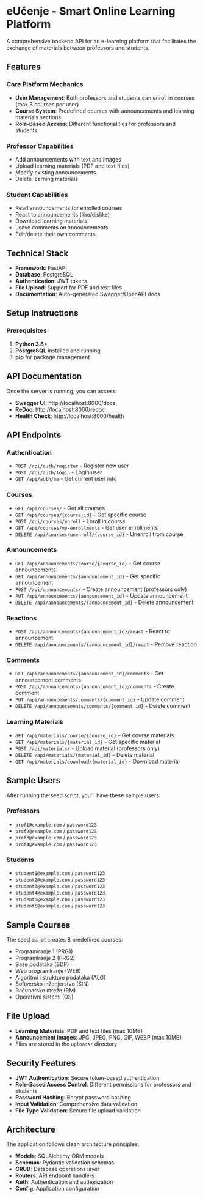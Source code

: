 # eUčenje - Smart Online Learning Platform

A comprehensive backend API for an e-learning platform that facilitates the exchange of materials between professors and students.

## Features

### Core Platform Mechanics
- **User Management**: Both professors and students can enroll in courses (max 3 courses per user)
- **Course System**: Predefined courses with announcements and learning materials sections
- **Role-Based Access**: Different functionalities for professors and students

### Professor Capabilities
- Add announcements with text and images
- Upload learning materials (PDF and text files)
- Modify existing announcements
- Delete learning materials

### Student Capabilities
- Read announcements for enrolled courses
- React to announcements (like/dislike)
- Download learning materials
- Leave comments on announcements
- Edit/delete their own comments

## Technical Stack

- **Framework**: FastAPI
- **Database**: PostgreSQL
- **Authentication**: JWT tokens
- **File Upload**: Support for PDF and text files
- **Documentation**: Auto-generated Swagger/OpenAPI docs

## Setup Instructions

### Prerequisites

1. **Python 3.8+**
2. **PostgreSQL** installed and running
3. **pip** for package management

## API Documentation

Once the server is running, you can access:

- **Swagger UI**: http://localhost:8000/docs
- **ReDoc**: http://localhost:8000/redoc
- **Health Check**: http://localhost:8000/health

## API Endpoints

### Authentication
- `POST /api/auth/register` - Register new user
- `POST /api/auth/login` - Login user
- `GET /api/auth/me` - Get current user info

### Courses
- `GET /api/courses/` - Get all courses
- `GET /api/courses/{course_id}` - Get specific course
- `POST /api/courses/enroll` - Enroll in course
- `GET /api/courses/my-enrollments` - Get user enrollments
- `DELETE /api/courses/unenroll/{course_id}` - Unenroll from course

### Announcements
- `GET /api/announcements/course/{course_id}` - Get course announcements
- `GET /api/announcements/{announcement_id}` - Get specific announcement
- `POST /api/announcements/` - Create announcement (professors only)
- `PUT /api/announcements/{announcement_id}` - Update announcement
- `DELETE /api/announcements/{announcement_id}` - Delete announcement

### Reactions
- `POST /api/announcements/{announcement_id}/react` - React to announcement
- `DELETE /api/announcements/{announcement_id}/react` - Remove reaction

### Comments
- `GET /api/announcements/{announcement_id}/comments` - Get announcement comments
- `POST /api/announcements/{announcement_id}/comments` - Create comment
- `PUT /api/announcements/comments/{comment_id}` - Update comment
- `DELETE /api/announcements/comments/{comment_id}` - Delete comment

### Learning Materials
- `GET /api/materials/course/{course_id}` - Get course materials
- `GET /api/materials/{material_id}` - Get specific material
- `POST /api/materials/` - Upload material (professors only)
- `DELETE /api/materials/{material_id}` - Delete material
- `GET /api/materials/download/{material_id}` - Download material

## Sample Users

After running the seed script, you'll have these sample users:

### Professors
- `prof1@example.com` / `password123`
- `prof2@example.com` / `password123`
- `prof3@example.com` / `password123`
- `prof4@example.com` / `password123`

### Students
- `student1@example.com` / `password123`
- `student2@example.com` / `password123`
- `student3@example.com` / `password123`
- `student4@example.com` / `password123`
- `student5@example.com` / `password123`
- `student6@example.com` / `password123`

## Sample Courses

The seed script creates 8 predefined courses:
- Programiranje 1 (PRG1)
- Programiranje 2 (PRG2)
- Baze podataka (BDP)
- Web programiranje (WEB)
- Algoritmi i strukture podataka (ALG)
- Softversko inženjerstvo (SIN)
- Računarske mreže (RM)
- Operativni sistemi (OS)

## File Upload

- **Learning Materials**: PDF and text files (max 10MB)
- **Announcement Images**: JPG, JPEG, PNG, GIF, WEBP (max 10MB)
- Files are stored in the `uploads/` directory

## Security Features

- **JWT Authentication**: Secure token-based authentication
- **Role-Based Access Control**: Different permissions for professors and students
- **Password Hashing**: Bcrypt password hashing
- **Input Validation**: Comprehensive data validation
- **File Type Validation**: Secure file upload validation

## Architecture

The application follows clean architecture principles:

- **Models**: SQLAlchemy ORM models
- **Schemas**: Pydantic validation schemas
- **CRUD**: Database operations layer
- **Routers**: API endpoint handlers
- **Auth**: Authentication and authorization
- **Config**: Application configuration